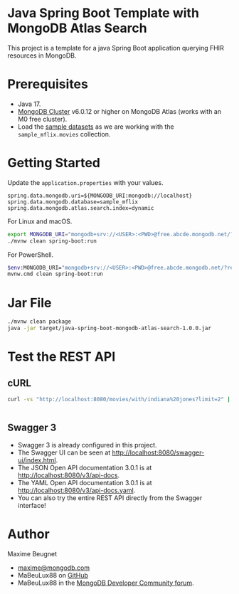 # Java Spring Boot Template with MongoDB Atlas Search

This project is a template for a java Spring Boot application querying FHIR resources in MongoDB. 


# Prerequisites

- Java 17.
- [MongoDB Cluster](https://www.mongodb.com/atlas/database) v6.0.12 or higher on MongoDB Atlas (works with an M0 free
  cluster).
- Load the [sample datasets](https://www.mongodb.com/docs/atlas/sample-data/#available-sample-datasets) as we are
  working with the `sample_mflix.movies` collection.


# Getting Started

Update the `application.properties` with your values.

```properties
spring.data.mongodb.uri=${MONGODB_URI:mongodb://localhost}
spring.data.mongodb.database=sample_mflix
spring.data.mongodb.atlas.search.index=dynamic
```

For Linux and macOS.

```bash
export MONGODB_URI="mongodb+srv://<USER>:<PWD>@free.abcde.mongodb.net/?retryWrites=true&w=majority"
./mvnw clean spring-boot:run
```

For PowerShell.

```bash
$env:MONGODB_URI="mongodb+srv://<USER>:<PWD>@free.abcde.mongodb.net/?retryWrites=true&w=majority"
mvnw.cmd clean spring-boot:run
```

# Jar File

```bash
./mvnw clean package
java -jar target/java-spring-boot-mongodb-atlas-search-1.0.0.jar
```

# Test the REST API

## cURL

```bash
curl -vs "http://localhost:8080/movies/with/indiana%20jones?limit=2" | python3 -m json.tool
```

```json

```

## Swagger 3

- Swagger 3 is already configured in this project.
- The Swagger UI can be seen
  at [http://localhost:8080/swagger-ui/index.html](http://localhost:8080/swagger-ui/index.html).
- The JSON Open API documentation 3.0.1 is at [http://localhost:8080/v3/api-docs](http://localhost:8080/v3/api-docs).
- The YAML Open API documentation 3.0.1 is
  at [http://localhost:8080/v3/api-docs.yaml](http://localhost:8080/v3/api-docs.yaml).
- You can also try the entire REST API directly from the Swagger interface!

# Author

Maxime Beugnet

- maxime@mongodb.com
- MaBeuLux88 on [GitHub](https://github.com/mabeulux88)
- MaBeuLux88 in the [MongoDB Developer Community forum](https://www.mongodb.com/community/forums/u/MaBeuLux88/summary).
